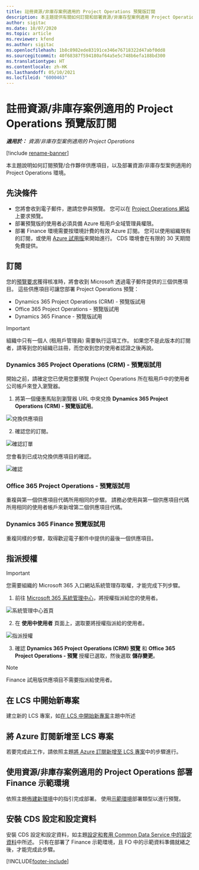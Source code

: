 ```yaml
---
title: 註冊資源/非庫存案例適用的 Project Operations 預覽版訂閱
description: 本主題提供有關如何訂閱和部署資源/非庫存型案例適用 Project Operations 的資訊。
author: sigitac
ms.date: 10/07/2020
ms.topic: article
ms.reviewer: kfend
ms.author: sigitac
ms.openlocfilehash: 1b8c8982ede83191ce346e76718322d47abf0dd8
ms.sourcegitcommit: 40f68387f594180af64a5e5c748b6efa188bd300
ms.translationtype: HT
ms.contentlocale: zh-HK
ms.lasthandoff: 05/10/2021
ms.locfileid: "6000463"
---
```

# <a name="sign-up-for-project-operations-preview-subscriptions-for-resource-non-stocked-scenarios"></a>註冊資源/非庫存案例適用的 Project Operations 預覽版訂閱

_**適用於：** 資源/非庫存型案例適用的 Project Operations_

[!include [rename-banner](~/includes/cc-data-platform-banner.md)]

本主題說明如何訂閱預覽/合作夥伴供應項目，以及部署資源/非庫存型案例適用的 Project Operations 環境。

## <a name="prerequisites"></a>先決條件

- 您將會收到電子郵件，邀請您參與預覽。 您可以在 [Project Operations 網站](https://dynamics.microsoft.com/en-us/project-operations/overview/)上要求預覽。
- 部署預覽版的使用者必須具備 Azure 租用戶全域管理員權限。
- 部署 Finance 環境需要按環境計費的有效 Azure 訂閱。 您可以使用組織現有的訂閱，或使用 [Azure 試用版](https://azure.microsoft.com/en-us/free/)來開始進行。 CDS 環境會在有限的 30 天期間免費提供。

## <a name="subscribe"></a>訂閱

您的[預覽要求](https://forms.office.com/FormsPro/Pages/ResponsePage.aspx?id=v4j5cvGGr0GRqy180BHbR56j8lZs0FdAvwT75_WNFyxUMkRDV1NYQU5TNjE2VjhKOVBUNVg2R0s1NC4u)獲得核准時，將會收到 Microsoft 透過電子郵件提供的三個供應項目。 這些供應項目可讓您部署 Project Operations 預覽：

- Dynamics 365 Project Operations (CRM) - 預覽版試用
- Office 365 Project Operations - 預覽版試用
- Dynamics 365 Finance - 預覽版試用

> [!IMPORTANT]
> 組織中只有一個人 (租用戶管理員) 需要執行這項工作。 如果您不是此版本的訂閱者，請等到您的組織已註冊，而您收到您的使用者認證之後再說。

### <a name="dynamics-365-project-operations-crm---preview-trial"></a>Dynamics 365 Project Operations (CRM) - 預覽版試用 

開始之前，請確定您已使用您要預覽 Project Operations 所在租用戶中的使用者公司帳戶來登入瀏覽器。

1. 將第一個優惠馬貼到瀏覽器 URL 中來兌換 **Dynamics 365 Project Operations (CRM) - 預覽版試用**。

![兌換供應項目](./media/16RedeemFirstOfferNew.png)

2. 確認您的訂閱。

![確認訂單](./media/17ConfirmOrderNew.png)

您會看到已成功兌換供應項目的確認。

![確認](./media/18OrderConfirmationNew.png)

### <a name="office-365-project-operations---preview-trial"></a>Office 365 Project Operations - 預覽版試用

重複與第一個供應項目代碼所用相同的步驟。 請務必使用與第一個供應項目代碼所用相同的使用者帳戶來新增第二個供應項目代碼。

### <a name="dynamics-365-finance-preview-trial"></a>Dynamics 365 Finance 預覽版試用

重複同樣的步驟，取得歡迎電子郵件中提供的最後一個供應項目。

## <a name="assign-licenses"></a>指派授權

> [!IMPORTANT]
> 您需要組織的 Microsoft 365 入口網站系統管理存取權，才能完成下列步驟。

1. 前往 [Microsoft 365 系統管理中心](https://portal.office.com/)，將授權指派給您的使用者。

![系統管理中心首頁](./media/14AdminPortal.png)

2. 在 **使用中使用者** 頁面上，選取要將授權指派給的使用者。

![指派授權](./media/15AssignLicenses.png)

3. 確認 **Dynamics 365 Project Operations (CRM) 預覽** 和 **Office 365 Project Operations - 預覽** 授權已選取，然後選取 **儲存變更**。

> [!NOTE]
> Finance 試用版供應項目不需要指派給使用者。

## <a name="start-a-new-project-in-lcs"></a>在 LCS 中開始新專案

建立新的 LCS 專案，如[在 LCS 中開始新專案](create-lcs-project.md)主題中所述

## <a name="add-an-azure-subscription-to-an-lcs-project"></a>將 Azure 訂閱新增至 LCS 專案

若要完成此工作，請依照主題[將 Azure 訂閱新增至 LCS 專案](resource-add-azure-subscription-lcs-project.md)中的步驟進行。

## <a name="deploy-finance-demo-environment-with-project-operations-for-resourcenon-stocked-scenarios"></a>使用資源/非庫存案例適用的 Project Operations 部署 Finance 示範環境

依照主題[佈建新環境](resource-provision-new-environment.md)中的指引完成部署。 使用[示範環境](/dynamics365/fin-ops-core/dev-itpro/deployment/deploy-demo-environment)部署類型以進行預覽。 

## <a name="install-cds-setup-and-configuration-data"></a>安裝 CDS 設定和設定資料

安裝 CDS 設定和設定資料，如主題[設定和套用 Common Data Service 中的設定資料](resource-apply-pro-setup-config-data.md)中所述。
只有在部署了 Finance 示範環境，且 FO 中的示範資料準備就緒之後，才能完成此步驟。


[!INCLUDE[footer-include](../includes/footer-banner.md)]